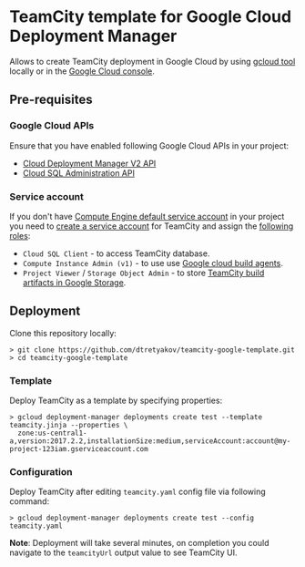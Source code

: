 # TeamCity template for Google Cloud Deployment Manager

Allows to create TeamCity deployment in Google Cloud by using [gcloud tool](https://cloud.google.com/sdk/gcloud/) locally or in the [Google Cloud console](https://console.cloud.google.com/).

## Pre-requisites

### Google Cloud APIs

Ensure that you have enabled following Google Cloud APIs in your project:
* [Cloud Deployment Manager V2 API](https://console.cloud.google.com/apis/api/deploymentmanager.googleapis.com/overview)
* [Cloud SQL Administration API](https://console.developers.google.com/apis/api/sqladmin.googleapis.com/overview)

### Service account

If you don't have [Compute Engine default service account](https://cloud.google.com/compute/docs/access/service-accounts#compute_engine_default_service_account) in your project you need to [create a service account](https://cloud.google.com/compute/docs/access/service-accounts#newserviceaccounts) for TeamCity and assign the [following roles](https://cloud.google.com/iam/docs/understanding-roles):
* `Cloud SQL Client` - to access TeamCity database.
* `Compute Instance Admin (v1)` - to use use [Google cloud build agents](https://plugins.jetbrains.com/plugin/9704-google-cloud-agents).
* `Project Viewer` / `Storage Object Admin` - to store [TeamCity build artifacts in Google Storage](https://plugins.jetbrains.com/plugin/9634-google-artifact-storage).

## Deployment

Clone this repository locally:
```
> git clone https://github.com/dtretyakov/teamcity-google-template.git
> cd teamcity-google-template
```

### Template

Deploy TeamCity as a template by specifying properties:
```
> gcloud deployment-manager deployments create test --template teamcity.jinja --properties \
  zone:us-central1-a,version:2017.2.2,installationSize:medium,serviceAccount:account@my-project-123iam.gserviceaccount.com
```

### Configuration

Deploy TeamCity after editing `teamcity.yaml` config file via following command:
```
> gcloud deployment-manager deployments create test --config teamcity.yaml
```

**Note**: Deployment will take several minutes, on completion you could navigate to the `teamcityUrl` output value to see TeamCity UI.

